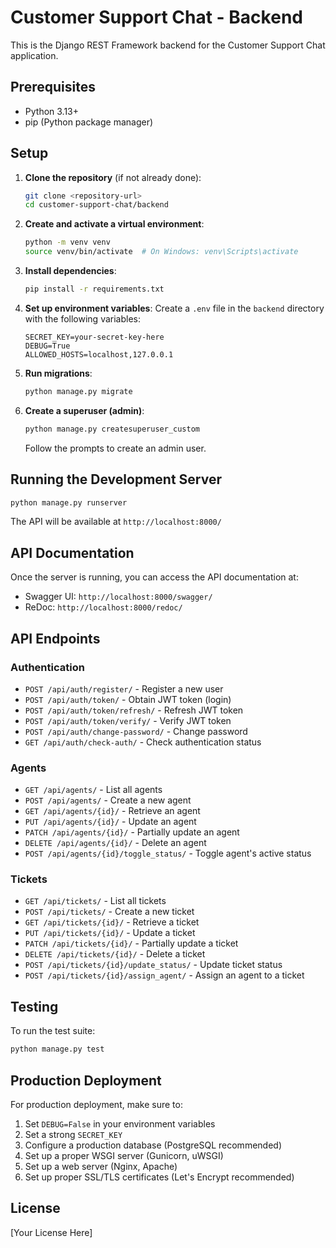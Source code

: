 # Customer Support Chat - Backend

This is the Django REST Framework backend for the Customer Support Chat application.

## Prerequisites

- Python 3.13+
- pip (Python package manager)

## Setup

1. **Clone the repository** (if not already done):
   ```bash
   git clone <repository-url>
   cd customer-support-chat/backend
   ```

2. **Create and activate a virtual environment**:
   ```bash
   python -m venv venv
   source venv/bin/activate  # On Windows: venv\Scripts\activate
   ```

3. **Install dependencies**:
   ```bash
   pip install -r requirements.txt
   ```

4. **Set up environment variables**:
   Create a `.env` file in the `backend` directory with the following variables:
   ```
   SECRET_KEY=your-secret-key-here
   DEBUG=True
   ALLOWED_HOSTS=localhost,127.0.0.1
   ```

5. **Run migrations**:
   ```bash
   python manage.py migrate
   ```

6. **Create a superuser (admin)**:
   ```bash
   python manage.py createsuperuser_custom
   ```
   Follow the prompts to create an admin user.

## Running the Development Server

```bash
python manage.py runserver
```

The API will be available at `http://localhost:8000/`

## API Documentation

Once the server is running, you can access the API documentation at:
- Swagger UI: `http://localhost:8000/swagger/`
- ReDoc: `http://localhost:8000/redoc/`

## API Endpoints

### Authentication

- `POST /api/auth/register/` - Register a new user
- `POST /api/auth/token/` - Obtain JWT token (login)
- `POST /api/auth/token/refresh/` - Refresh JWT token
- `POST /api/auth/token/verify/` - Verify JWT token
- `POST /api/auth/change-password/` - Change password
- `GET /api/auth/check-auth/` - Check authentication status

### Agents

- `GET /api/agents/` - List all agents
- `POST /api/agents/` - Create a new agent
- `GET /api/agents/{id}/` - Retrieve an agent
- `PUT /api/agents/{id}/` - Update an agent
- `PATCH /api/agents/{id}/` - Partially update an agent
- `DELETE /api/agents/{id}/` - Delete an agent
- `POST /api/agents/{id}/toggle_status/` - Toggle agent's active status

### Tickets

- `GET /api/tickets/` - List all tickets
- `POST /api/tickets/` - Create a new ticket
- `GET /api/tickets/{id}/` - Retrieve a ticket
- `PUT /api/tickets/{id}/` - Update a ticket
- `PATCH /api/tickets/{id}/` - Partially update a ticket
- `DELETE /api/tickets/{id}/` - Delete a ticket
- `POST /api/tickets/{id}/update_status/` - Update ticket status
- `POST /api/tickets/{id}/assign_agent/` - Assign an agent to a ticket

## Testing

To run the test suite:

```bash
python manage.py test
```

## Production Deployment

For production deployment, make sure to:

1. Set `DEBUG=False` in your environment variables
2. Set a strong `SECRET_KEY`
3. Configure a production database (PostgreSQL recommended)
4. Set up a proper WSGI server (Gunicorn, uWSGI)
5. Set up a web server (Nginx, Apache)
6. Set up proper SSL/TLS certificates (Let's Encrypt recommended)

## License

[Your License Here]
